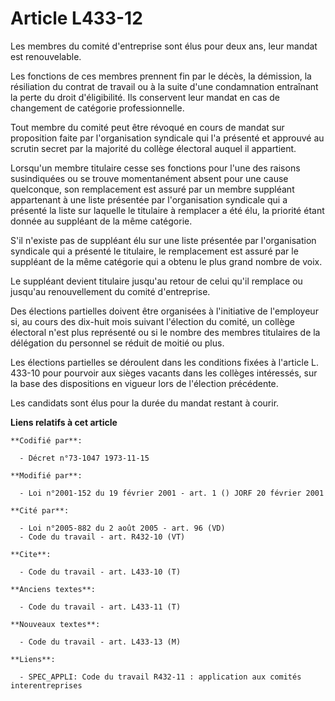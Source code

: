 # Article L433-12

Les membres du comité d'entreprise sont élus pour deux ans, leur mandat est renouvelable.

Les fonctions de ces membres prennent fin par le décès, la démission, la résiliation du contrat de travail ou à la suite
d'une condamnation entraînant la perte du droit d'éligibilité. Ils conservent leur mandat en cas de changement de catégorie
professionnelle.

Tout membre du comité peut être révoqué en cours de mandat sur proposition faite par l'organisation syndicale qui l'a
présenté et approuvé au scrutin secret par la majorité du collège électoral auquel il appartient.

Lorsqu'un membre titulaire cesse ses fonctions pour l'une des raisons susindiquées ou se trouve momentanément absent pour une
cause quelconque, son remplacement est assuré par un membre suppléant appartenant à une liste présentée par l'organisation
syndicale qui a présenté la liste sur laquelle le titulaire à remplacer a été élu, la priorité étant donnée au suppléant de
la même catégorie.

S'il n'existe pas de suppléant élu sur une liste présentée par l'organisation syndicale qui a présenté le titulaire, le
remplacement est assuré par le suppléant de la même catégorie qui a obtenu le plus grand nombre de voix.

Le suppléant devient titulaire jusqu'au retour de celui qu'il remplace ou jusqu'au renouvellement du comité d'entreprise.

Des élections partielles doivent être organisées à l'initiative de l'employeur si, au cours des dix-huit mois suivant
l'élection du comité, un collège électoral n'est plus représenté ou si le nombre des membres titulaires de la délégation du
personnel se réduit de moitié ou plus.

Les élections partielles se déroulent dans les conditions fixées à l'article L. 433-10 pour pourvoir aux sièges vacants dans
les collèges intéressés, sur la base des dispositions en vigueur lors de l'élection précédente.

Les candidats sont élus pour la durée du mandat restant à courir.

**Liens relatifs à cet article**

	**Codifié par**:

	  - Décret n°73-1047 1973-11-15

	**Modifié par**:

	  - Loi n°2001-152 du 19 février 2001 - art. 1 () JORF 20 février 2001

	**Cité par**:

	  - Loi n°2005-882 du 2 août 2005 - art. 96 (VD)
	  - Code du travail - art. R432-10 (VT)

	**Cite**:

	  - Code du travail - art. L433-10 (T)

	**Anciens textes**:

	  - Code du travail - art. L433-11 (T)

	**Nouveaux textes**:

	  - Code du travail - art. L433-13 (M)

	**Liens**:

	  - SPEC_APPLI: Code du travail R432-11 : application aux comités interentreprises
